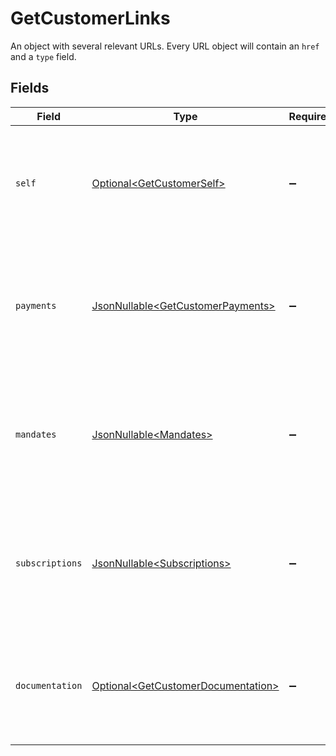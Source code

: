 # GetCustomerLinks

An object with several relevant URLs. Every URL object will contain an `href` and a `type` field.


## Fields

| Field                                                                                                                                  | Type                                                                                                                                   | Required                                                                                                                               | Description                                                                                                                            |
| -------------------------------------------------------------------------------------------------------------------------------------- | -------------------------------------------------------------------------------------------------------------------------------------- | -------------------------------------------------------------------------------------------------------------------------------------- | -------------------------------------------------------------------------------------------------------------------------------------- |
| `self`                                                                                                                                 | [Optional\<GetCustomerSelf>](../../models/operations/GetCustomerSelf.md)                                                               | :heavy_minus_sign:                                                                                                                     | In v2 endpoints, URLs are commonly represented as objects with an `href` and `type` field.                                             |
| `payments`                                                                                                                             | [JsonNullable\<GetCustomerPayments>](../../models/operations/GetCustomerPayments.md)                                                   | :heavy_minus_sign:                                                                                                                     | The API resource URL of the [payments](list-payments) linked to this customer. Omitted if no such payments exist (yet).                |
| `mandates`                                                                                                                             | [JsonNullable\<Mandates>](../../models/operations/Mandates.md)                                                                         | :heavy_minus_sign:                                                                                                                     | The API resource URL of the [mandates](list-mandates) linked to this customer. Omitted if no such mandates exist (yet).                |
| `subscriptions`                                                                                                                        | [JsonNullable\<Subscriptions>](../../models/operations/Subscriptions.md)                                                               | :heavy_minus_sign:                                                                                                                     | The API resource URL of the [subscriptions](list-subscriptions) linked to this customer. Omitted if no such subscriptions exist (yet). |
| `documentation`                                                                                                                        | [Optional\<GetCustomerDocumentation>](../../models/operations/GetCustomerDocumentation.md)                                             | :heavy_minus_sign:                                                                                                                     | In v2 endpoints, URLs are commonly represented as objects with an `href` and `type` field.                                             |